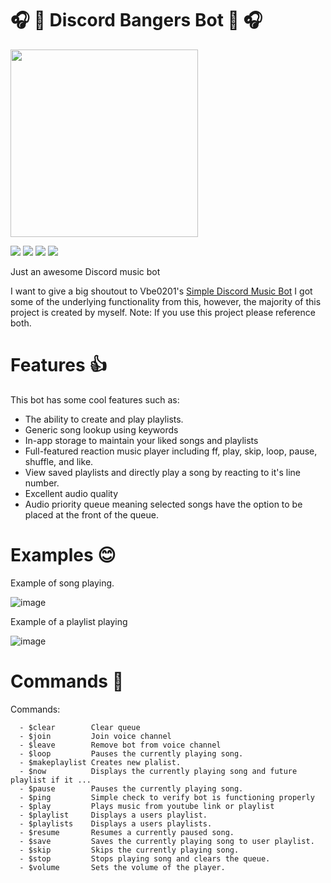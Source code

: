 # 🎧 💽 Discord Bangers Bot 💽 🎧 

<!-- <p align="center"> -->
  <img src="https://raw.githubusercontent.com/kysu1313/Bangers/main/img/cat.gif" width="300px">
<!-- </p> -->

![](https://img.shields.io/badge/python-3.9-informational?style=flat&logo=<LOGO_NAME>&logoColor=white&color=2bbc8a) 
![](https://img.shields.io/badge/youtube-dl2021.6.6-informational?style=flat&logo=<LOGO_NAME>&logoColor=white&color=2bbc8a) 
![](https://img.shields.io/badge/discord-1.7.3-informational?style=flat&logo=<LOGO_NAME>&logoColor=white&color=2bbc8a) 
![](https://img.shields.io/badge/humanize-2-informational?style=flat&logo=<LOGO_NAME>&logoColor=white&color=2bbc8a) 
  
Just an awesome Discord music bot

I want to give a big shoutout to Vbe0201's [Simple Discord Music Bot](https://gist.github.com/vbe0201/ade9b80f2d3b64643d854938d40a0a2d)
I got some of the underlying functionality from this, however, the majority of this project is created by myself.
Note: If you use this project please reference both.

# Features :+1:

This bot has some cool features such as:
- The ability to create and play playlists.
- Generic song lookup using keywords
- In-app storage to maintain your liked songs and playlists
- Full-featured reaction music player including ff, play, skip, loop, pause, shuffle, and like.
- View saved playlists and directly play a song by reacting to it's line number.
- Excellent audio quality
- Audio priority queue meaning selected songs have the option to be placed at the front of the queue.


# Examples 😊

Example of song playing.

![image](https://user-images.githubusercontent.com/38538913/138575337-433323bd-e163-4fe7-8cc2-f4c75e2d57c4.png)

Example of a playlist playing

![image](https://user-images.githubusercontent.com/38538913/138575302-39c1658a-952e-4b80-b6e2-7dcc7330815b.png)

# Commands 💾
Commands:
```
  - $clear        Clear queue
  - $join         Join voice channel
  - $leave        Remove bot from voice channel
  - $loop         Pauses the currently playing song.
  - $makeplaylist Creates new plalist.
  - $now          Displays the currently playing song and future playlist if it ...
  - $pause        Pauses the currently playing song.
  - $ping         Simple check to verify bot is functioning properly
  - $play         Plays music from youtube link or playlist
  - $playlist     Displays a users playlist.
  - $playlists    Displays a users playlists.
  - $resume       Resumes a currently paused song.
  - $save         Saves the currently playing song to user playlist.
  - $skip         Skips the currently playing song.
  - $stop         Stops playing song and clears the queue.
  - $volume       Sets the volume of the player.
  ```
  
